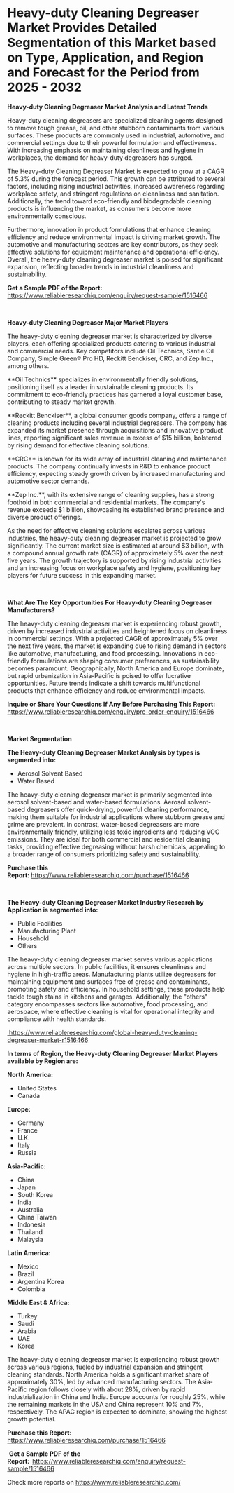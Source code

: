 <p><h1>Heavy-duty Cleaning Degreaser Market Provides Detailed Segmentation of this Market based on Type, Application, and Region and Forecast for the Period from 2025 - 2032</h1></p><p><strong>Heavy-duty Cleaning Degreaser Market Analysis and Latest Trends</strong></p>
<p><p>Heavy-duty cleaning degreasers are specialized cleaning agents designed to remove tough grease, oil, and other stubborn contaminants from various surfaces. These products are commonly used in industrial, automotive, and commercial settings due to their powerful formulation and effectiveness. With increasing emphasis on maintaining cleanliness and hygiene in workplaces, the demand for heavy-duty degreasers has surged.</p><p>The Heavy-duty Cleaning Degreaser Market is expected to grow at a CAGR of 5.3% during the forecast period. This growth can be attributed to several factors, including rising industrial activities, increased awareness regarding workplace safety, and stringent regulations on cleanliness and sanitation. Additionally, the trend toward eco-friendly and biodegradable cleaning products is influencing the market, as consumers become more environmentally conscious. </p><p>Furthermore, innovation in product formulations that enhance cleaning efficiency and reduce environmental impact is driving market growth. The automotive and manufacturing sectors are key contributors, as they seek effective solutions for equipment maintenance and operational efficiency. Overall, the heavy-duty cleaning degreaser market is poised for significant expansion, reflecting broader trends in industrial cleanliness and sustainability.</p></p>
<p><strong>Get a Sample PDF of the Report:&nbsp;</strong> <a href="https://www.reliableresearchiq.com/enquiry/request-sample/1516466?utm_campaign=2926&utm_medium=2&utm_source=Github&utm_content=ia&utm_term=30032025&utm_id=heavy-duty-cleaning-degreaser">https://www.reliableresearchiq.com/enquiry/request-sample/1516466</a></p>
<p>&nbsp;</p>
<p><strong>Heavy-duty Cleaning Degreaser Major Market Players</strong></p>
<p><p>The heavy-duty cleaning degreaser market is characterized by diverse players, each offering specialized products catering to various industrial and commercial needs. Key competitors include Oil Technics, Santie Oil Company, Simple Green® Pro HD, Reckitt Benckiser, CRC, and Zep Inc., among others.</p><p>**Oil Technics** specializes in environmentally friendly solutions, positioning itself as a leader in sustainable cleaning products. Its commitment to eco-friendly practices has garnered a loyal customer base, contributing to steady market growth.</p><p>**Reckitt Benckiser**, a global consumer goods company, offers a range of cleaning products including several industrial degreasers. The company has expanded its market presence through acquisitions and innovative product lines, reporting significant sales revenue in excess of $15 billion, bolstered by rising demand for effective cleaning solutions.</p><p>**CRC** is known for its wide array of industrial cleaning and maintenance products. The company continually invests in R&D to enhance product efficiency, expecting steady growth driven by increased manufacturing and automotive sector demands.</p><p>**Zep Inc.**, with its extensive range of cleaning supplies, has a strong foothold in both commercial and residential markets. The company's revenue exceeds $1 billion, showcasing its established brand presence and diverse product offerings.</p><p>As the need for effective cleaning solutions escalates across various industries, the heavy-duty cleaning degreaser market is projected to grow significantly. The current market size is estimated at around $3 billion, with a compound annual growth rate (CAGR) of approximately 5% over the next five years. The growth trajectory is supported by rising industrial activities and an increasing focus on workplace safety and hygiene, positioning key players for future success in this expanding market.</p></p>
<p>&nbsp;</p>
<p><strong>What Are The Key Opportunities For Heavy-duty Cleaning Degreaser Manufacturers?</strong></p>
<p><p>The heavy-duty cleaning degreaser market is experiencing robust growth, driven by increased industrial activities and heightened focus on cleanliness in commercial settings. With a projected CAGR of approximately 5% over the next five years, the market is expanding due to rising demand in sectors like automotive, manufacturing, and food processing. Innovations in eco-friendly formulations are shaping consumer preferences, as sustainability becomes paramount. Geographically, North America and Europe dominate, but rapid urbanization in Asia-Pacific is poised to offer lucrative opportunities. Future trends indicate a shift towards multifunctional products that enhance efficiency and reduce environmental impacts.</p></p>
<p><strong>Inquire or Share Your Questions If Any Before Purchasing This Report:</strong> <a href="https://www.reliableresearchiq.com/enquiry/pre-order-enquiry/1516466?utm_campaign=2926&utm_medium=2&utm_source=Github&utm_content=ia&utm_term=30032025&utm_id=heavy-duty-cleaning-degreaser">https://www.reliableresearchiq.com/enquiry/pre-order-enquiry/1516466</a></p>
<p>&nbsp;</p>
<p><strong>Market Segmentation</strong></p>
<p><strong>The Heavy-duty Cleaning Degreaser Market Analysis by types is segmented into:</strong></p>
<p><ul><li>Aerosol Solvent Based</li><li>Water Based</li></ul></p>
<p><p>The heavy-duty cleaning degreaser market is primarily segmented into aerosol solvent-based and water-based formulations. Aerosol solvent-based degreasers offer quick-drying, powerful cleaning performance, making them suitable for industrial applications where stubborn grease and grime are prevalent. In contrast, water-based degreasers are more environmentally friendly, utilizing less toxic ingredients and reducing VOC emissions. They are ideal for both commercial and residential cleaning tasks, providing effective degreasing without harsh chemicals, appealing to a broader range of consumers prioritizing safety and sustainability.</p></p>
<p><strong>Purchase this Report:&nbsp;</strong><a href="https://www.reliableresearchiq.com/purchase/1516466?utm_campaign=2926&utm_medium=2&utm_source=Github&utm_content=ia&utm_term=30032025&utm_id=heavy-duty-cleaning-degreaser">https://www.reliableresearchiq.com/purchase/1516466</a></p>
<p>&nbsp;</p>
<p><strong>The Heavy-duty Cleaning Degreaser Market Industry Research by Application is segmented into:</strong></p>
<p><ul><li>Public Facilities</li><li>Manufacturing Plant</li><li>Household</li><li>Others</li></ul></p>
<p><p>The heavy-duty cleaning degreaser market serves various applications across multiple sectors. In public facilities, it ensures cleanliness and hygiene in high-traffic areas. Manufacturing plants utilize degreasers for maintaining equipment and surfaces free of grease and contaminants, promoting safety and efficiency. In household settings, these products help tackle tough stains in kitchens and garages. Additionally, the "others" category encompasses sectors like automotive, food processing, and aerospace, where effective cleaning is vital for operational integrity and compliance with health standards.</p></p>
<p><a href="https://www.reliableresearchiq.com/global-heavy-duty-cleaning-degreaser-market-r1516466?utm_campaign=2926&utm_medium=2&utm_source=Github&utm_content=ia&utm_term=30032025&utm_id=heavy-duty-cleaning-degreaser">&nbsp;https://www.reliableresearchiq.com/global-heavy-duty-cleaning-degreaser-market-r1516466</a></p>
<p><strong>In terms of Region, the Heavy-duty Cleaning Degreaser Market Players available by Region are:</strong></p>
<p>
    <p> <strong> North America: </strong>
        <ul>
            <li>United States</li>
            <li>Canada</li>
        </ul>
        </p> 
    <p> <strong> Europe: </strong>
        <ul>
            <li>Germany</li>
            <li>France</li>
            <li>U.K.</li>
            <li>Italy</li>
            <li>Russia</li>
        </ul>
        </p> 
    <p> <strong> Asia-Pacific: </strong>
        <ul>
            <li>China</li>
            <li>Japan</li>
            <li>South Korea</li>
            <li>India</li>
            <li>Australia</li>
            <li>China Taiwan</li>
            <li>Indonesia</li>
            <li>Thailand</li>
            <li>Malaysia</li>
        </ul>
        </p> 
    <p> <strong> Latin America: </strong>
        <ul>
            <li>Mexico</li>
            <li>Brazil</li>
            <li>Argentina Korea</li>
            <li>Colombia</li>
        </ul>
        </p> 
    <p> <strong> Middle East & Africa: </strong>
        <ul>
            <li>Turkey</li>
            <li>Saudi</li>
            <li>Arabia</li>
            <li>UAE</li>
            <li>Korea</li>
        </ul>
    </p>
    </p>
<p><p>The heavy-duty cleaning degreaser market is experiencing robust growth across various regions, fueled by industrial expansion and stringent cleaning standards. North America holds a significant market share of approximately 30%, led by advanced manufacturing sectors. The Asia-Pacific region follows closely with about 28%, driven by rapid industrialization in China and India. Europe accounts for roughly 25%, while the remaining markets in the USA and China represent 10% and 7%, respectively. The APAC region is expected to dominate, showing the highest growth potential.</p></p>
<p><strong>Purchase this Report: </strong><a href="https://www.reliableresearchiq.com/purchase/1516466?utm_campaign=2926&utm_medium=2&utm_source=Github&utm_content=ia&utm_term=30032025&utm_id=heavy-duty-cleaning-degreaser">https://www.reliableresearchiq.com/purchase/1516466</a></p>
<p>&nbsp;<strong>Get a Sample PDF of the Report:&nbsp;&nbsp;</strong><a href="https://www.reliableresearchiq.com/enquiry/request-sample/1516466?utm_campaign=2926&utm_medium=2&utm_source=Github&utm_content=ia&utm_term=30032025&utm_id=heavy-duty-cleaning-degreaser">https://www.reliableresearchiq.com/enquiry/request-sample/1516466</a></p>
<p><strong></strong></p>
<p>Check more reports on <a href="https://www.reliableresearchiq.com/?utm_campaign=2926&utm_medium=2&utm_source=Github&utm_content=ia&utm_term=30032025&utm_id=heavy-duty-cleaning-degreaser">https://www.reliableresearchiq.com/</a></p>